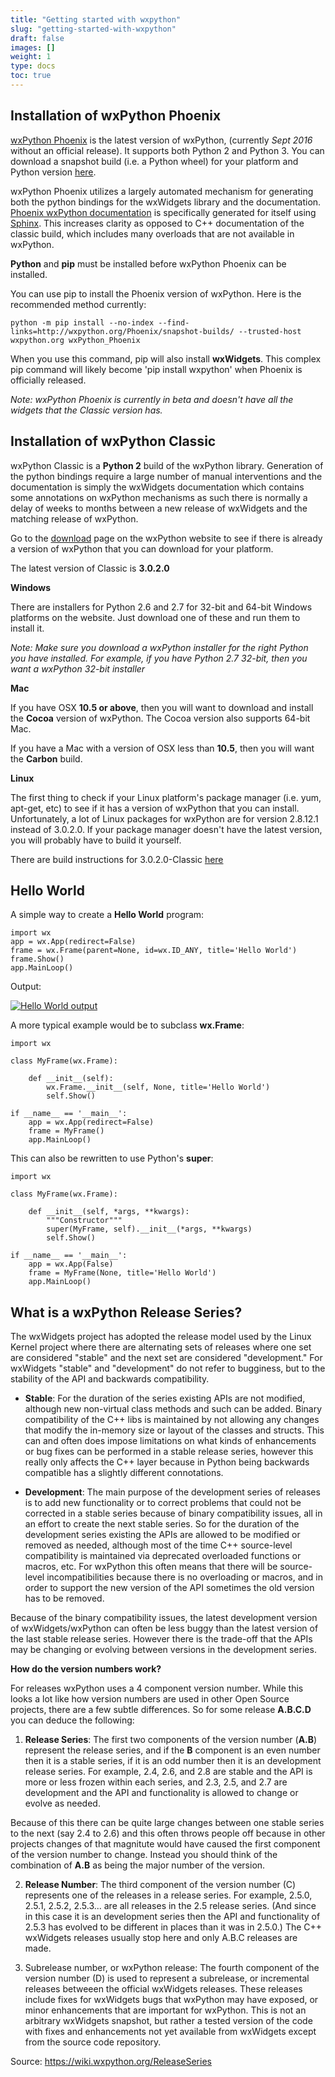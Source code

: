 ```yaml
---
title: "Getting started with wxpython"
slug: "getting-started-with-wxpython"
draft: false
images: []
weight: 1
type: docs
toc: true
---
```


## Installation of wxPython Phoenix
[wxPython Phoenix][1] is the latest version of wxPython, (currently *Sept 2016* without an official release). It supports both Python 2 and Python 3. You can download a snapshot build (i.e. a Python wheel) for your platform and Python version [here][2].

wxPython  Phoenix utilizes a largely automated mechanism for generating both the python bindings for the wxWidgets library and the documentation. [Phoenix wxPython documentation][3] is specifically generated for itself using [Sphinx][4]. This increases clarity as opposed to C++ documentation of the classic build, which includes many overloads that are not available in wxPython.

**Python** and **pip** must be installed before wxPython Phoenix can be installed.

You can use pip to install the Phoenix version of wxPython. Here is the recommended method currently:

    python -m pip install --no-index --find-links=http://wxpython.org/Phoenix/snapshot-builds/ --trusted-host wxpython.org wxPython_Phoenix

When you use this command, pip will also install **wxWidgets**. This complex pip command will likely become 'pip install wxpython' when Phoenix is officially released.

*Note: wxPython Phoenix is currently in beta and doesn't have all the widgets that the Classic version has.* 


  [1]: https://wiki.wxpython.org/ProjectPhoenix
  [2]: http://wxpython.org/Phoenix/snapshot-builds/
  [3]: https://wxpython.org/Phoenix/docs/html/main.html
  [4]: http://sphinx-doc.org/

## Installation of wxPython Classic
wxPython Classic is a **Python 2** build of the wxPython library. Generation of the python bindings require a large number of manual interventions and the documentation is simply the wxWidgets documentation which contains some annotations on wxPython mechanisms as such there is normally a delay of weeks to months between a new release of wxWidgets and the matching release of wxPython.

Go to the [download][1] page on the wxPython website to see if there is already a version of wxPython that you can download for your platform.

The latest version of Classic is **3.0.2.0**

**Windows**

There are installers for Python 2.6 and 2.7 for 32-bit and 64-bit Windows platforms on the website. Just download one of these and run them to install it. 

*Note: Make sure you download a wxPython installer for the right Python you have installed. For example, if you have Python 2.7 32-bit, then you want a wxPython 32-bit installer*

**Mac**

If you have OSX **10.5 or above**, then you will want to download and install the **Cocoa** version of wxPython. The Cocoa version also supports 64-bit Mac. 

If you have a Mac with a version of OSX less than **10.5**, then you will want the **Carbon** build.

**Linux**

The first thing to check if your Linux platform's package manager (i.e. yum, apt-get, etc) to see if it has a version of wxPython that you can install. Unfortunately, a lot of Linux packages for wxPython are for version 2.8.12.1 instead of 3.0.2.0. If your package manager doesn't have the latest version, you will probably have to build it yourself.

There are build instructions for 3.0.2.0-Classic [here][2]


  [1]: https://wxpython.org/download.php
  [2]: https://wxpython.org/builddoc.php

## Hello World
A simple way to create a **Hello World** program:

    import wx
    app = wx.App(redirect=False)
    frame = wx.Frame(parent=None, id=wx.ID_ANY, title='Hello World')
    frame.Show()
    app.MainLoop()

Output:

[![Hello World output][1]][1]

A more typical example would be to subclass **wx.Frame**:

    import wx
    
    class MyFrame(wx.Frame):
    
        def __init__(self):
            wx.Frame.__init__(self, None, title='Hello World')
            self.Show()
    
    if __name__ == '__main__':
        app = wx.App(redirect=False)
        frame = MyFrame()
        app.MainLoop()

This can also be rewritten to use Python's **super**:

    import wx  
    
    class MyFrame(wx.Frame):
            
        def __init__(self, *args, **kwargs):
            """Constructor"""
            super(MyFrame, self).__init__(*args, **kwargs)
            self.Show()
    
    if __name__ == '__main__':
        app = wx.App(False)
        frame = MyFrame(None, title='Hello World')
        app.MainLoop()

  [1]: http://i.stack.imgur.com/BxlIr.png

## What is a wxPython Release Series?


The wxWidgets project has adopted the release model used by the Linux Kernel project where there are alternating sets of releases where one set are considered "stable" and the next set are considered "development." For wxWidgets "stable" and "development" do not refer to bugginess, but to the stability of the API and backwards compatibility.

 - **Stable**: For the duration of the series existing APIs are not modified, although new non-virtual class methods and such can be added. Binary compatibility of the C++ libs is maintained by not allowing any changes that modify the in-memory size or layout of the classes and structs. This can and often does impose limitations on what kinds of enhancements or bug fixes can be performed in a stable release series, however this really only affects the C++ layer because in Python being backwards compatible has a slightly different connotations.

 - **Development**: The main purpose of the development series of releases is to add new functionality or to correct problems that could not be corrected in a stable series because of binary compatibility issues, all in an effort to create the next stable series. So for the duration of the development series existing the APIs are allowed to be modified or removed as needed, although most of the time C++ source-level compatibility is maintained via deprecated overloaded functions or macros, etc. For wxPython this often means that there will be source-level incompatibilities because there is no overloading or macros, and in order to support the new version of the API sometimes the old version has to be removed. 

Because of the binary compatibility issues, the latest development version of wxWidgets/wxPython can often be less buggy than the latest version of the last stable release series. However there is the trade-off that the APIs may be changing or evolving between versions in the development series. 

**How do the version numbers work?**

For releases wxPython uses a 4 component version number. While this looks a lot like how version numbers are used in other Open Source projects, there are a few subtle differences. So for some release **A.B.C.D** you can deduce the following:

1. **Release Series**: The first two components of the version number (**A.B**) represent the release series, and if the **B** component is an even number then it is a stable series, if it is an odd number then it is an development release series. For example, 2.4, 2.6, and 2.8 are stable and the API is more or less frozen within each series, and 2.3, 2.5, and 2.7 are development and the API and functionality is allowed to change or evolve as needed.

Because of this there can be quite large changes between one stable series to the next (say 2.4 to 2.6) and this often throws people off because in other projects changes of that magnitute would have caused the first component of the version number to change. Instead you should think of the combination of **A.B** as being the major number of the version.

2. **Release Number**: The third component of the version number (C) represents one of the releases in a release series. For example, 2.5.0, 2.5.1, 2.5.2, 2.5.3... are all releases in the 2.5 release series. (And since in this case it is an development series then the API and functionality of 2.5.3 has evolved to be different in places than it was in 2.5.0.) The C++ wxWidgets releases usually stop here and only A.B.C releases are made.

3. Subrelease number, or wxPython release: The fourth component of the version number (D) is used to represent a subrelease, or incremental releases betweeen the official wxWidgets releases. These releases include fixes for wxWidgets bugs that wxPython may have exposed, or minor enhancements that are important for wxPython. This is not an arbitrary wxWidgets snapshot, but rather a tested version of the code with fixes and enhancements not yet available from wxWidgets except from the source code repository.

Source: https://wiki.wxpython.org/ReleaseSeries 

